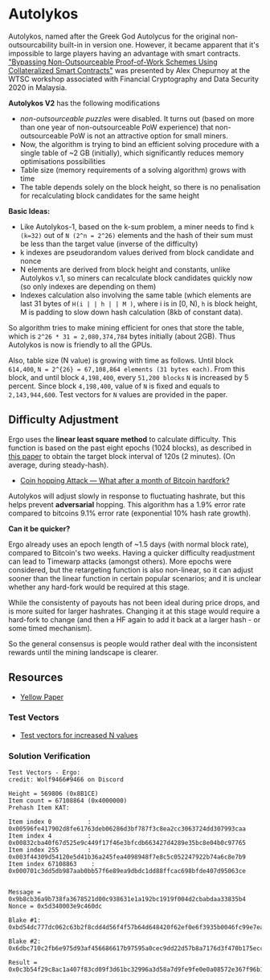 # Autolykos

Autolykos, named after the Greek God Autolycus for the original non-outsourcability built-in in version one. However, it became apparent that it's impossible to large players having an advantage with smart contracts. ["Bypassing Non-Outsourceable Proof-of-Work Schemes Using Collateralized Smart Contracts"](https://ia.cr/2020/044) was presented by Alex Chepurnoy at the WTSC workshop associated with Financial Cryptography and Data Security 2020 in Malaysia.


**Autolykos V2** has the following modifications

- *non-outsourceable puzzles* were disabled. It turns out (based on more than one year of non-outsourceable PoW experience) that non-outsourceable PoW is not an attractive option for small miners.
- Now, the algorithm is trying to bind an efficient solving procedure with a single table of ~2 GB (initially), which significantly reduces memory optimisations possibilities
- Table size (memory requirements of a solving algorithm) grows with time
- The table depends solely on the block height, so there is no penalisation for recalculating block candidates for the same height

**Basic Ideas:**

- Like Autolykos-1, based on the k-sum problem, a miner needs to find `k (k=32)` out of `N (2^n = 2^26)` elements and the hash of their sum must be less than the target value (inverse of the difficulty)
- k indexes are pseudorandom values derived from block candidate and nonce
- N elements are derived from block height and constants, unlike Autolykos v.1, so miners can recalculate block candidates quickly now (so only indexes are depending on them)
- Indexes calculation also involving the same table (which elements are last 31 bytes of `H(i | | h | | M )`, where i is in [0, N), `h` is block height, M is padding to slow down hash calculation (8kb of constant data).

So algorithm tries to make mining efficient for ones that store the table, which is `2^26 * 31 = 2,080,374,784` bytes initially (about 2GB). Thus Autolykos is now is friendly to all the GPUs.

Also, table size (N value) is growing with time as follows. Until block `614,400`, `N = 2^{26} = 67,108,864 elements (31 bytes each)`. From this block, and until block `4,198,400`, every `51,200 blocks` `N` is increased by 5 percent. Since block `4,198,400`, value of `N` is fixed and equals to `2,143,944,600`. Test vectors for `N` values are provided in the paper.



## Difficulty Adjustment

Ergo uses the **linear least square method** to calculate difficulty. This function is based on the past eight epochs (1024 blocks), as described in [this paper](https://eprint.iacr.org/2017/731.pdf) to obtain the target block interval of 120s (2 minutes). (On average, during steady-hash). 

- [Coin hopping Attack — What after a month of Bitcoin hardfork?](https://medium.com/nikoin/coin-hopping-attack-what-after-a-month-of-bitcoin-hardfork-f5a92151fb7b)

Autolykos will adjust slowly in response to fluctuating hashrate, but this helps prevent **adversarial** hopping. This algorithm has a 1.9% error rate compared to bitcoins 9.1% error rate (exponential 10% hash rate growth). 

**Can it be quicker?**

Ergo already uses an epoch length of ~1.5 days (with normal block rate), compared to Bitcoin's two weeks. Having a quicker difficulty readjustment can lead to Timewarp attacks (amongst others). More epochs were considered, but the retargeting function is also non-linear, so it can adjust sooner than the linear function in certain popular scenarios; and it is unclear whether any hard-fork would be required at this stage. 

While the consistenty of payouts has not been ideal during price drops, and is more suited for larger hashrates. Changing it at this stage would require a hard-fork to change (and then a HF again to add it back at a larger hash - or some timed mechanism). 

So the general consensus is people would rather deal with the inconsistent rewards until the mining landscape is clearer. 


## Resources

- [Yellow Paper](https://www.docdroid.net/mcoitvK/ergopow-pdf)

### Test Vectors 

- [Test vectors for increased N values ](https://www.ergoforum.org/t/test-vectors-for-increased-n-values/2887/2)

### Solution Verification
```
Test Vectors - Ergo:
credit: Wolf9466#9466 on Discord

Height = 569806 (0x8B1CE)
Item count = 67108864 (0x4000000)
Prehash Item KAT:

Item index 0          : 0x00596fe417902d8fe61763deb06286d3bf787f3c8ea2cc3063724dd307993caa
Item index 4          : 0x00832cba40f67d525e9c449f17f46e3bfcdb663427d4289e35bc8e04b0c97765
Item index 255        : 0x003f44309d54120e5d41b36a245fea4098948f7e8c5c052247922b74a6c8e7b9
Item index 67108863    : 0x000701c3dd5db987aab0bb57f6e89ea9dbdc1dd88ffcac698bfde407d95063ce


Message = 0x9b8cb36a9b738fa3678521d00c938631e1a192bc1919f004d2cbabdaa33835b4
Nonce = 0x5d340003e9c460dc

Blake #1: 0xbd54dc777dc062c63b2f8cdd4d56f4f57b64d648420f62ef0e6f3935b0046fc99e7ea07b167ccadeaf2cd396504477697f5123e72887f61333358b5edbd5aa66

Blake #2: 0x6dbc710c2fb6e975d93af456686617b97595a0cec9dd22d57b8a7176d3f470b175eccfc1f97cecc13207fb68358c608930e5d7cfcdd0b3a4da8b9acb508e3248

Result = 0x0c3b54f29c8ac1a407f83cd09f3d61bc32996a3d58a7d9fe9fe0e0a08572e367f96b164cc3254ce5379622e007de97c76b1232030d899e0da83bc82e00000000
```

